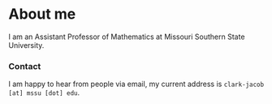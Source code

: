 # About me

I am an Assistant Professor of Mathematics at Missouri Southern State University.

### Contact

I am happy to hear from people via email, my current address is `clark-jacob [at] mssu [dot] edu`.

